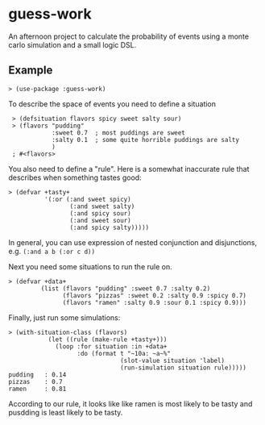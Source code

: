 # guess-work

An afternoon project to calculate the probability of events using a
monte carlo simulation and a small logic DSL.

## Example 

    > (use-package :guess-work)

To describe the space of events you need to define a situation

     > (defsituation flavors spicy sweet salty sour)
     > (flavors "pudding"
                :sweet 0.7  ; most puddings are sweet
                :salty 0.1  ; some quite horrible puddings are salty
                )
     ; #<flavors>
     
You also need to define a "rule". Here is a somewhat inaccurate rule
that describes when something tastes good:

     
    > (defvar +tasty+ 
              '(:or (:and sweet spicy) 
                     (:and sweet salty) 
                     (:and spicy sour) 
                     (:and sweet sour)
                     (:and spicy salty)))))
    
    
In general, you can use expression of nested conjunction and disjunctions, e.g. `(:and a b (:or c d))`

Next you need some situations to run the rule on.

    > (defvar +data+ 
             (list (flavors "pudding" :sweet 0.7 :salty 0.2)
                   (flavors "pizzas" :sweet 0.2 :salty 0.9 :spicy 0.7)
                   (flavors "ramen" :salty 0.9 :sour 0.1 :spicy 0.9)))
                   

Finally, just run some simulations:

    > (with-situation-class (flavors) 
               (let ((rule (make-rule +tasty+)))
                 (loop :for situation :in +data+ 
                       :do (format t "~10a: ~a~%" 
                                   (slot-value situation 'label)
                                   (run-simulation situation rule)))))
    pudding   : 0.14
    pizzas    : 0.7
    ramen     : 0.81
        
According to our rule, it looks like like ramen is most likely to be
tasty and pusdding is least likely to be tasty.
